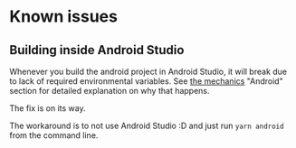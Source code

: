 # Known issues

## Building inside Android Studio
Whenever you build the android project in Android Studio, it will break due to lack of required environmental variables.
See [the mechanics](./mechanics.md#Android) "Android" section for detailed explanation on why that happens.

The fix is on its way.

The workaround is to not use Android Studio :D and just run `yarn android` from the command line.